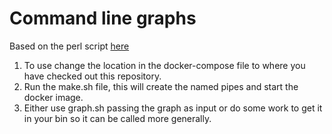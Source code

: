 # Command line graphs

Based on the perl script [here](http://bloodgate.com/perl/graph/manual/overview.html)

1. To use change the location in the docker-compose file to where you have checked out this repository.
2. Run the make.sh file, this will create the named pipes and start the docker image.
3. Either use graph.sh passing the graph as input or do some work to get it in your bin so it can be called more generally.
 
